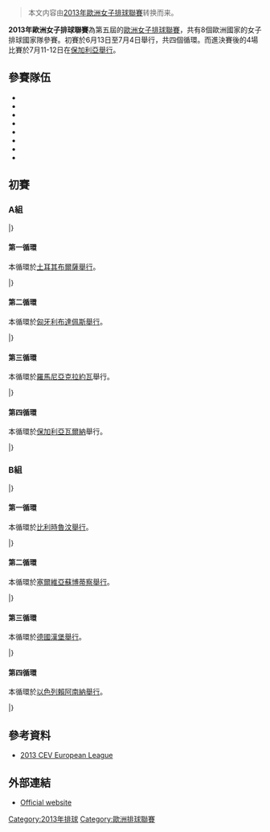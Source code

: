 > 本文内容由[2013年歐洲女子排球聯賽](https://zh.wikipedia.org/wiki/2013年歐洲女子排球聯賽)转换而来。


**2013年歐洲女子排球聯賽**為第五屆的[歐洲女子排球聯賽](https://zh.wikipedia.org/wiki/歐洲排球聯賽 "wikilink")，共有8個歐洲國家的女子排球國家隊參賽。初賽於6月13日至7月4日舉行，共四個循環。而進決賽後的4場比賽於7月11-12日在[保加利亞舉行](https://zh.wikipedia.org/wiki/保加利亞 "wikilink")。

## 參賽隊伍

  -
  -
  -
  -
  -
  -
  -
  -
## 初賽

### A組

|}

#### 第一循環

本循環於[土耳其](../Page/土耳其.md "wikilink")[布爾薩舉行](https://zh.wikipedia.org/wiki/布爾薩 "wikilink")。

|}

#### 第二循環

本循環於[匈牙利](../Page/匈牙利.md "wikilink")[布達佩斯舉行](https://zh.wikipedia.org/wiki/布達佩斯 "wikilink")。

|}

#### 第三循環

本循環於[羅馬尼亞](../Page/羅馬尼亞.md "wikilink")[克拉約瓦](../Page/克拉約瓦.md "wikilink")舉行。

|}

#### 第四循環

本循環於[保加利亞](https://zh.wikipedia.org/wiki/保加利亞 "wikilink")[瓦爾納](../Page/瓦爾納.md "wikilink")舉行。

|}

### B組

|}

#### 第一循環

本循環於[比利時](https://zh.wikipedia.org/wiki/比利時 "wikilink")[魯汶舉行](https://zh.wikipedia.org/wiki/魯汶 "wikilink")。

|}

#### 第二循環

本循環於[塞爾維亞](https://zh.wikipedia.org/wiki/塞爾維亞 "wikilink")[蘇博蒂察舉行](https://zh.wikipedia.org/wiki/蘇博蒂察 "wikilink")。

|}

#### 第三循環

本循環於[德國](https://zh.wikipedia.org/wiki/德國 "wikilink")[漢堡舉行](https://zh.wikipedia.org/wiki/漢堡 "wikilink")。

|}

#### 第四循環

本循環於[以色列](../Page/以色列.md "wikilink")[賴阿南納舉行](https://zh.wikipedia.org/wiki/賴阿南納 "wikilink")。

|}

## 參考資料

  - [2013 CEV European League](https://web.archive.org/web/20130608091558/http://www.cev.lu/Competition-Area/competition.aspx?ID=598&PID=1256)

## 外部連結

  - [Official website](https://web.archive.org/web/20130608091558/http://www.cev.lu/Competition-Area/competition.aspx?ID=598&PID=1256)

[Category:2013年排球](https://zh.wikipedia.org/wiki/Category:2013年排球 "wikilink") [Category:歐洲排球聯賽](https://zh.wikipedia.org/wiki/Category:歐洲排球聯賽 "wikilink")